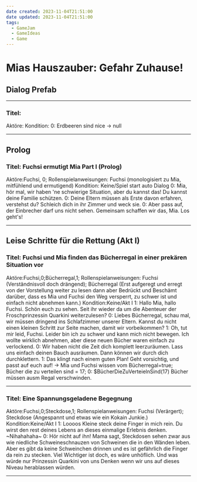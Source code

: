 ```yaml
---
date created: 2023-11-04T21:51:00
date updated: 2023-11-04T21:51:00
tags:
  - GameJam
  - GameIdeas
  - Game
---
```

# Mias Hauszauber: Gefahr Zuhause!
## Dialog Prefab
---
### Titel:
Aktöre:
Kondition:
0: Erdbeeren sind nice -> null

---
## Prolog
### Titel: Fuchsi ermutigt Mia Part I (Prolog)
Aktöre:Fuchsi, 0;
Rollenspielanweisungen: Fuchsi (monologisiert zu Mia, mitfühlend und ermutigend)
Kondition: Keine/Spiel start auto Dialog
0: Mia, hör mal, wir haben 'ne schwierige Situation, aber du kannst das! Du kannst deine Familie schützen.
0: Deine Eltern müssen als Erste davon erfahren, verstehst du? Schleich dich in ihr Zimmer und weck sie.
0: Aber pass auf, der Einbrecher darf uns nicht sehen. Gemeinsam schaffen wir das, Mia. Los geht's!

---
## Leise Schritte für die Rettung (Akt I)
### Titel: Fuchsi und Mia finden das Bücherregal in einer prekären Situation vor 
Aktöre:Fuchsi,0;Bücherregal,1;
Rollenspielanweisungen: Fuchsi (Verständnisvoll doch drängend); Bücherregal (Erst aufgeregt und erregt von der Vorstellung weiter zu lesen dann aber Bedrückt und Beschämt darüber, dass es Mia und Fuchsi den Weg versperrt, zu schwer ist und einfach nicht abnehmen kann.)
Kondition:Keine/Akt I
1: Hallo Mia, hallo Fuchsi. Schön euch zu sehen. Seit ihr wieder da um die Abenteuer der Froschprinzessin Quarkini weiterzulesen?
0: Liebes Bücherregal, schau mal, wir müssen dringend ins Schlafzimmer unserer Eltern. Kannst du nicht einen kleinen Schritt zur Seite machen, damit wir vorbeikommen?
1: Oh, tut mir leid, Fuchsi. Leider bin ich zu schwer und kann mich nicht bewegen. Ich wollte wirklich abnehmen, aber diese neuen Bücher waren einfach zu verlockend.
0: Wir haben nicht die Zeit dich komplett leerzuräumen. Lass uns einfach deinen Bauch ausräumen. Dann können wir durch dich durchklettern.
1: Das klingt nach einem guten Plan! Geht vorsichtig, und passt auf euch auf! -> Mia und Fuchsi wissen vom Bücherregal=true; Bücher die zu verteilen sind = 17;
0: $BücherDieZuVerteielnSind(17) Bücher müssen ausm Regal verschwinden.

---

### Titel: Eine Spannungsgeladene Begegnung
Aktöre:Fuchsi,0;Steckdose,1;
Rollenspielanweisungen: Fuchsi (Verärgert); Steckdose (Angespannt und etwas wie ein Kokain Junkie.)
Kondition:Keine/Akt I
1: Loooos Kleine steck deine Finger in mich rein. Du wirst den rest deines Lebens an dieses einmalige Erlebnis denken. ~Nihahahaha~
0: Hör nicht auf ihn! Mama sagt, Steckdosen sehen zwar aus wie niedliche Schweineschnauzen von Schweinen die in den Wänden leben. Aber es gibt da keine Schweinchen drinnen und es ist gefährlich die Finger da rein zu stecken. Viel Wichtiger ist doch, es wäre unhöflich. Und was würde nur Prinzessin Quarkini von uns Denken wenn wir uns auf dieses Niveau herablassen würden.

---





